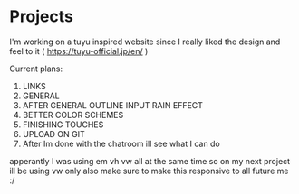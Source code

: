 #  Projects
I'm working on a tuyu inspired website since I really liked the design and feel to it ( https://tuyu-official.jp/en/ )

Current plans:
1. LINKS 
2. GENERAL
3. AFTER GENERAL OUTLINE INPUT RAIN EFFECT
4. BETTER COLOR SCHEMES
5. FINISHING TOUCHES
6. UPLOAD ON GIT
7. After Im done with the chatroom ill see what I can do

apperantly I was using em vh vw all at the same time so on my next project ill be using vw only
also make sure to make this responsive to all future me :/